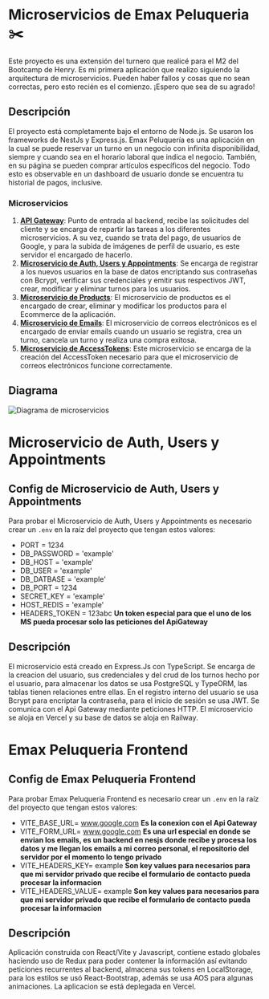 # Microservicios de Emax Peluqueria ✂️

Este proyecto es una extensión del turnero que realicé para el M2 del Bootcamp de Henry. Es mi primera aplicación que realizo siguiendo la arquitectura de microservicios. Pueden haber fallos y cosas que no sean correctas, pero esto recién es el comienzo. ¡Espero que sea de su agrado!

## Descripción

El proyecto está completamente bajo el entorno de Node.js. Se usaron los frameworks de NestJs y Express.js. Emax Peluquería es una aplicación en la cual se puede reservar un turno en un negocio con infinita disponibilidad, siempre y cuando sea en el horario laboral que indica el negocio. También, en su página se pueden comprar artículos específicos del negocio. Todo esto es observable en un dashboard de usuario donde se encuentra tu historial de pagos, inclusive.

### Microservicios

1. **[API Gateway](https://github.com/emacuello/emax-peluqueria-gateway)**: Punto de entrada al backend, recibe las solicitudes del cliente y se encarga de repartir las tareas a los diferentes microservicios. A su vez, cuando se trata del pago, de usuarios de Google, y para la subida de imágenes de perfil de usuario, es este servidor el encargado de hacerlo.
2. **[Microservicio de Auth, Users y Appointments](https://github.com/emacuello/emaxpeluqueria)**: Se encarga de registrar a los nuevos usuarios en la base de datos encriptando sus contraseñas con Bcrypt, verificar sus credenciales y emitir sus respectivos JWT, crear, modificar y eliminar turnos para los usuarios.
3. **[Microservicio de Products](https://github.com/emacuello/shop-emaxpeluqueria)**: El microservicio de productos es el encargado de crear, eliminar y modificar los productos para el Ecommerce de la aplicación.
4. **[Microservicio de Emails](https://github.com/emacuello/mailms)**: El microservicio de correos electrónicos es el encargado de enviar emails cuando un usuario se registra, crea un turno, cancela un turno y realiza una compra exitosa.
5. **[Microservicio de AccessTokens](https://github.com/emacuello/apioauthtoken)**: Este microservicio se encarga de la creación del AccessToken necesario para que el microservicio de correos electrónicos funcione correctamente.

## Diagrama

![Diagrama de microservicios](https://res.cloudinary.com/dxrjz4ycj/image/upload/f_auto,q_auto/ypf5twyrewahtu3frvbf)

# Microservicio de Auth, Users y Appointments

## Config de Microservicio de Auth, Users y Appointments

Para probar el Microservicio de Auth, Users y Appointments es necesario crear un `.env` en la raíz del proyecto que tengan estos valores:

-   PORT = 1234
-   DB_PASSWORD = 'example'
-   DB_HOST = 'example'
-   DB_USER = 'example'
-   DB_DATBASE = 'example'
-   DB_PORT = 1234
-   SECRET_KEY = 'example'
-   HOST_REDIS = 'example'
-   HEADERS_TOKEN = 123abc **Un token especial para que el uno de los MS pueda procesar solo las peticiones del ApiGateway**

## Descripción

El microservicio está creado en Express.Js con TypeScript. Se encarga de la creacion del usuario, sus credenciales y del crud de los turnos hecho por el usuario, para almacenar los datos se usa PostgreSQL y TypeORM, las tablas tienen relaciones entre ellas. En el registro interno del usuario se usa Bcrypt para encriptar la contraseña, para el inicio de sesión se usa JWT. Se comunica con el Api Gateway mediante peticiones HTTP. El microservicio se aloja en Vercel y su base de datos se aloja en Railway.

# Emax Peluqueria Frontend

## Config de Emax Peluqueria Frontend

Para probar Emax Peluqueria Frontend es necesario crear un `.env` en la raíz del proyecto que tengan estos valores:

-   VITE_BASE_URL= www.google.com **Es la conexion con el Api Gateway**
-   VITE_FORM_URL= www.google.com **Es una url especial en donde se envian los emails, es un backend en nesjs donde recibe y procesa los datos y me llegan los emails a mi correo personal, el repositorio del servidor por el momento lo tengo privado**
-   VITE_HEADERS_KEY= example **Son key values para necesarios para que mi servidor privado que recibe el formulario de contacto pueda procesar la informacion**
-   VITE_HEADERS_VALUE= example **Son key values para necesarios para que mi servidor privado que recibe el formulario de contacto pueda procesar la informacion**

## Descripción

Aplicación construida con React/Vite y Javascript, contiene estado globales haciendo uso de Redux para poder contener la información así evitando peticiones recurrentes al backend, almacena sus tokens en LocalStorage, para los estilos se usó React-Bootstrap, además se usa AOS para algunas animaciones. La aplicacion se está deplegada en Vercel.
